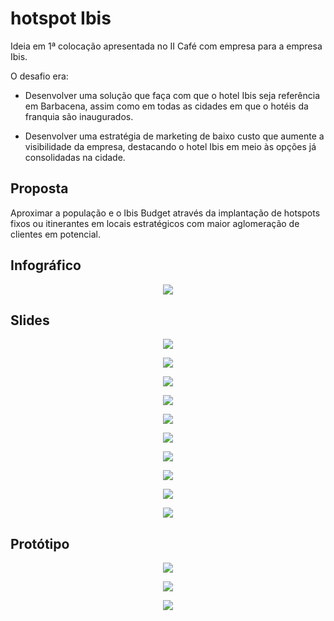 # hotspot Ibis
Ideia em 1ª colocação apresentada no II Café com empresa para a empresa Ibis.

O desafio era:

* Desenvolver uma solução que faça com que o hotel Ibis seja referência em Barbacena, assim como em todas as cidades em que o hotéis da franquia são inaugurados.

* Desenvolver uma estratégia de marketing de baixo custo que aumente a visibilidade da empresa, destacando o hotel Ibis em meio às opções já consolidadas na cidade.

## Proposta

Aproximar a população e o Ibis Budget  através da implantação de hotspots fixos ou itinerantes em locais estratégicos com maior aglomeração de clientes em potencial.

## Infográfico

<p align="center">
  <img src="Files/img/infografico.jpg?raw=true"/>
</p>

## Slides

<p align="center">
  <img src="Files/slide/1.svg"/>
</p>

<p align="center">
  <img src="Files/slide/2.svg"/>
</p>

<p align="center">
  <img src="Files/slide/3.svg"/>
</p>

<p align="center">
  <img src="Files/slide/4.svg"/>
</p>

<p align="center">
  <img src="Files/slide/5.svg"/>
</p>

<p align="center">
  <img src="Files/slide/6.svg"/>
</p>

<p align="center">
  <img src="Files/slide/7.svg"/>
</p>

<p align="center">
  <img src="Files/slide/8.svg"/>
</p>

<p align="center">
  <img src="Files/slide/9.svg"/>
</p>

<p align="center">
  <img src="Files/slide/10.svg"/>
</p>

## Protótipo

<p align="center">
  <img src="Files/img/tela1.png?raw=true"/>
</p>

<p align="center">
  <img src="Files/img/tela2.png?raw=true"/>
</p>

<p align="center">
  <img src="Files/img/tela3.png?raw=true"/>
</p>